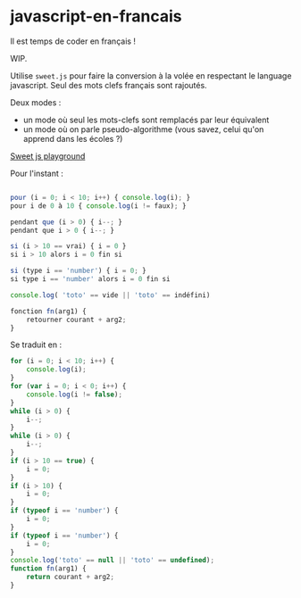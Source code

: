# javascript-en-francais

Il est temps de coder en français !

WIP.

Utilise `sweet.js` pour faire la conversion à la volée en respectant le language javascript.
Seul des mots clefs français sont rajoutés.

Deux modes :

- un mode où seul les mots-clefs sont remplacés par leur équivalent
- un mode où on parle pseudo-algorithme (vous savez, celui qu'on apprend dans les écoles ?)

[Sweet js playground](http://goo.gl/ILIQRK)

Pour l'instant :

```js

pour (i = 0; i < 10; i++) { console.log(i); }
pour i de 0 à 10 { console.log(i != faux); }

pendant que (i > 0) { i--; }
pendant que i > 0 { i--; }

si (i > 10 == vrai) { i = 0 }
si i > 10 alors i = 0 fin si

si (type i == 'number') { i = 0; }
si type i == 'number' alors i = 0 fin si

console.log( 'toto' == vide || 'toto' == indéfini)

fonction fn(arg1) {
    retourner courant + arg2;
}
```

Se traduit en :

```js
for (i = 0; i < 10; i++) {
    console.log(i);
}
for (var i = 0; i < 0; i++) {
    console.log(i != false);
}
while (i > 0) {
    i--;
}
while (i > 0) {
    i--;
}
if (i > 10 == true) {
    i = 0;
}
if (i > 10) {
    i = 0;
}
if (typeof i == 'number') {
    i = 0;
}
if (typeof i == 'number') {
    i = 0;
}
console.log('toto' == null || 'toto' == undefined);
function fn(arg1) {
    return courant + arg2;
}
```
